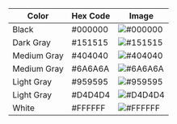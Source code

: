 | Color        | Hex Code | Image                             |
|--------------|----------|-----------------------------------|
| Black        | #000000  | ![#000000](https://via.placeholder.com/50/000000/000000) |
| Dark Gray    | #151515  | ![#151515](https://via.placeholder.com/50/151515/000000) |
| Medium Gray  | #404040  | ![#404040](https://via.placeholder.com/50/404040/000000) |
| Medium Gray  | #6A6A6A  | ![#6A6A6A](https://via.placeholder.com/50/6A6A6A/000000) |
| Light Gray   | #959595  | ![#959595](https://via.placeholder.com/50/959595/000000) |
| Light Gray   | #D4D4D4  | ![#D4D4D4](https://via.placeholder.com/50/D4D4D4/000000) |
| White        | #FFFFFF  | ![#FFFFFF](https://via.placeholder.com/50/FFFFFF/000000) |
